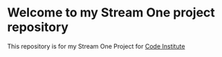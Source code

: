 # Welcome to my Stream One project repository

This repository is for my Stream One Project for [Code Institute](http://codeinstitute.net)